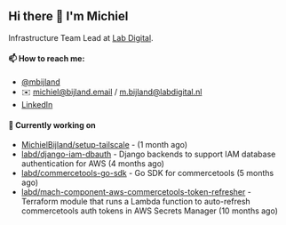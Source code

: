## Hi there 👋 I'm Michiel

Infrastructure Team Lead at [Lab Digital](https://www.labdigital.nl).

#### 📫 How to reach me:

- [@mbijland](https://twitter.com/mbijland)
- ✉️ michiel@bijland.email / m.bijland@labdigital.nl
- [LinkedIn](https://www.linkedin.com/in/michielbijland/)

#### 👷 Currently working on


- [MichielBijland/setup-tailscale](https://github.com/MichielBijland/setup-tailscale) -  (1 month ago)
- [labd/django-iam-dbauth](https://github.com/labd/django-iam-dbauth) - Django backends to support IAM database authentication for AWS (4 months ago)
- [labd/commercetools-go-sdk](https://github.com/labd/commercetools-go-sdk) - Go SDK for commercetools (5 months ago)
- [labd/mach-component-aws-commercetools-token-refresher](https://github.com/labd/mach-component-aws-commercetools-token-refresher) - Terraform module that runs a Lambda function to auto-refresh commercetools auth tokens in AWS Secrets Manager (10 months ago)




